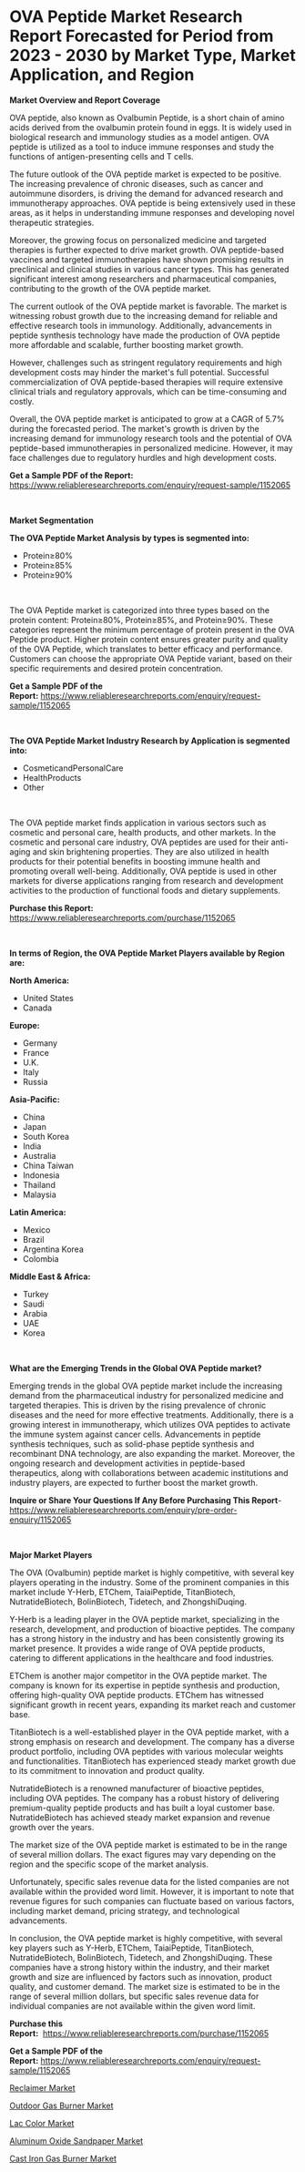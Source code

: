 <p><h1>OVA Peptide Market Research Report Forecasted for Period from 2023 -  2030 by Market Type, Market Application, and Region</h1></p><p><strong>Market Overview and Report Coverage</strong></p>
<p><p>OVA peptide, also known as Ovalbumin Peptide, is a short chain of amino acids derived from the ovalbumin protein found in eggs. It is widely used in biological research and immunology studies as a model antigen. OVA peptide is utilized as a tool to induce immune responses and study the functions of antigen-presenting cells and T cells.</p><p>The future outlook of the OVA peptide market is expected to be positive. The increasing prevalence of chronic diseases, such as cancer and autoimmune disorders, is driving the demand for advanced research and immunotherapy approaches. OVA peptide is being extensively used in these areas, as it helps in understanding immune responses and developing novel therapeutic strategies.</p><p>Moreover, the growing focus on personalized medicine and targeted therapies is further expected to drive market growth. OVA peptide-based vaccines and targeted immunotherapies have shown promising results in preclinical and clinical studies in various cancer types. This has generated significant interest among researchers and pharmaceutical companies, contributing to the growth of the OVA peptide market.</p><p>The current outlook of the OVA peptide market is favorable. The market is witnessing robust growth due to the increasing demand for reliable and effective research tools in immunology. Additionally, advancements in peptide synthesis technology have made the production of OVA peptide more affordable and scalable, further boosting market growth.</p><p>However, challenges such as stringent regulatory requirements and high development costs may hinder the market's full potential. Successful commercialization of OVA peptide-based therapies will require extensive clinical trials and regulatory approvals, which can be time-consuming and costly.</p><p>Overall, the OVA peptide market is anticipated to grow at a CAGR of 5.7% during the forecasted period. The market's growth is driven by the increasing demand for immunology research tools and the potential of OVA peptide-based immunotherapies in personalized medicine. However, it may face challenges due to regulatory hurdles and high development costs.</p></p>
<p><strong>Get a Sample PDF of the Report:</strong> <a href="https://www.reliableresearchreports.com/enquiry/request-sample/1152065">https://www.reliableresearchreports.com/enquiry/request-sample/1152065</a></p>
<p>&nbsp;</p>
<p><strong>Market Segmentation</strong></p>
<p><strong>The OVA Peptide Market Analysis by types is segmented into:</strong></p>
<p><ul><li>Protein≥80%</li><li>Protein≥85%</li><li>Protein≥90%</li></ul></p>
<p>&nbsp;</p>
<p><p>The OVA Peptide market is categorized into three types based on the protein content: Protein≥80%, Protein≥85%, and Protein≥90%. These categories represent the minimum percentage of protein present in the OVA Peptide product. Higher protein content ensures greater purity and quality of the OVA Peptide, which translates to better efficacy and performance. Customers can choose the appropriate OVA Peptide variant, based on their specific requirements and desired protein concentration.</p></p>
<p><strong>Get a Sample PDF of the Report:</strong>&nbsp;<a href="https://www.reliableresearchreports.com/enquiry/request-sample/1152065">https://www.reliableresearchreports.com/enquiry/request-sample/1152065</a></p>
<p>&nbsp;</p>
<p><strong>The OVA Peptide Market Industry Research by Application is segmented into:</strong></p>
<p><ul><li>CosmeticandPersonalCare</li><li>HealthProducts</li><li>Other</li></ul></p>
<p>&nbsp;</p>
<p><p>The OVA peptide market finds application in various sectors such as cosmetic and personal care, health products, and other markets. In the cosmetic and personal care industry, OVA peptides are used for their anti-aging and skin brightening properties. They are also utilized in health products for their potential benefits in boosting immune health and promoting overall well-being. Additionally, OVA peptide is used in other markets for diverse applications ranging from research and development activities to the production of functional foods and dietary supplements.</p></p>
<p><strong>Purchase this Report:</strong>&nbsp; <a href="https://www.reliableresearchreports.com/purchase/1152065">https://www.reliableresearchreports.com/purchase/1152065</a></p>
<p>&nbsp;</p>
<p><strong>In terms of Region, the OVA Peptide Market Players available by Region are:</strong></p>
<p>
    <p> <strong> North America: </strong>
        <ul>
            <li>United States</li>
            <li>Canada</li>
        </ul>
        </p> 
    <p> <strong> Europe: </strong>
        <ul>
            <li>Germany</li>
            <li>France</li>
            <li>U.K.</li>
            <li>Italy</li>
            <li>Russia</li>
        </ul>
        </p> 
    <p> <strong> Asia-Pacific: </strong>
        <ul>
            <li>China</li>
            <li>Japan</li>
            <li>South Korea</li>
            <li>India</li>
            <li>Australia</li>
            <li>China Taiwan</li>
            <li>Indonesia</li>
            <li>Thailand</li>
            <li>Malaysia</li>
        </ul>
        </p> 
    <p> <strong> Latin America: </strong>
        <ul>
            <li>Mexico</li>
            <li>Brazil</li>
            <li>Argentina Korea</li>
            <li>Colombia</li>
        </ul>
        </p> 
    <p> <strong> Middle East & Africa: </strong>
        <ul>
            <li>Turkey</li>
            <li>Saudi</li>
            <li>Arabia</li>
            <li>UAE</li>
            <li>Korea</li>
        </ul>
    </p>
    </p>
<p>&nbsp;</p>
<p><strong>What are the Emerging Trends in the Global OVA Peptide market?</strong></p>
<p><p>Emerging trends in the global OVA peptide market include the increasing demand from the pharmaceutical industry for personalized medicine and targeted therapies. This is driven by the rising prevalence of chronic diseases and the need for more effective treatments. Additionally, there is a growing interest in immunotherapy, which utilizes OVA peptides to activate the immune system against cancer cells. Advancements in peptide synthesis techniques, such as solid-phase peptide synthesis and recombinant DNA technology, are also expanding the market. Moreover, the ongoing research and development activities in peptide-based therapeutics, along with collaborations between academic institutions and industry players, are expected to further boost the market growth.</p></p>
<p><strong>Inquire or Share Your Questions If Any Before Purchasing This Report</strong>- <a href="https://www.reliableresearchreports.com/enquiry/pre-order-enquiry/1152065">https://www.reliableresearchreports.com/enquiry/pre-order-enquiry/1152065</a></p>
<p>&nbsp;</p>
<p><strong>Major Market Players</strong></p>
<p><p>The OVA (Ovalbumin) peptide market is highly competitive, with several key players operating in the industry. Some of the prominent companies in this market include Y-Herb, ETChem, TaiaiPeptide, TitanBiotech, NutratideBiotech, BolinBiotech, Tidetech, and ZhongshiDuqing.</p><p>Y-Herb is a leading player in the OVA peptide market, specializing in the research, development, and production of bioactive peptides. The company has a strong history in the industry and has been consistently growing its market presence. It provides a wide range of OVA peptide products, catering to different applications in the healthcare and food industries.</p><p>ETChem is another major competitor in the OVA peptide market. The company is known for its expertise in peptide synthesis and production, offering high-quality OVA peptide products. ETChem has witnessed significant growth in recent years, expanding its market reach and customer base.</p><p>TitanBiotech is a well-established player in the OVA peptide market, with a strong emphasis on research and development. The company has a diverse product portfolio, including OVA peptides with various molecular weights and functionalities. TitanBiotech has experienced steady market growth due to its commitment to innovation and product quality.</p><p>NutratideBiotech is a renowned manufacturer of bioactive peptides, including OVA peptides. The company has a robust history of delivering premium-quality peptide products and has built a loyal customer base. NutratideBiotech has achieved steady market expansion and revenue growth over the years.</p><p>The market size of the OVA peptide market is estimated to be in the range of several million dollars. The exact figures may vary depending on the region and the specific scope of the market analysis.</p><p>Unfortunately, specific sales revenue data for the listed companies are not available within the provided word limit. However, it is important to note that revenue figures for such companies can fluctuate based on various factors, including market demand, pricing strategy, and technological advancements.</p><p>In conclusion, the OVA peptide market is highly competitive, with several key players such as Y-Herb, ETChem, TaiaiPeptide, TitanBiotech, NutratideBiotech, BolinBiotech, Tidetech, and ZhongshiDuqing. These companies have a strong history within the industry, and their market growth and size are influenced by factors such as innovation, product quality, and customer demand. The market size is estimated to be in the range of several million dollars, but specific sales revenue data for individual companies are not available within the given word limit.</p></p>
<p><strong>Purchase this Report:</strong>&nbsp;&nbsp;<a href="https://www.reliableresearchreports.com/purchase/1152065">https://www.reliableresearchreports.com/purchase/1152065</a></p>
<p></p>
<p><strong>Get a Sample PDF of the Report:</strong>&nbsp;<a href="https://www.reliableresearchreports.com/enquiry/request-sample/1152065">https://www.reliableresearchreports.com/enquiry/request-sample/1152065</a></p>
<p><p><a href="https://medium.com/@alaynagrant2023/reclaimer-market-furnishes-information-on-market-share-market-trends-and-market-growth-6feb44955dec">Reclaimer Market</a></p><p><a href="https://medium.com/@germanbraun1929/outdoor-gas-burner-market-size-cagr-trends-2024-2030-d49ed7a321a4">Outdoor Gas Burner Market</a></p><p><a href="https://github.com/GroverBarry/Market-Research-Report-List-2/blob/main/lac-color-market.md">Lac Color Market</a></p><p><a href="https://github.com/RickHolmes3/Market-Research-Report-List-2/blob/main/aluminum-oxide-sandpaper-market.md">Aluminum Oxide Sandpaper Market</a></p><p><a href="https://medium.com/@jailynpurdy1934/cast-iron-gas-burner-market-the-key-to-successful-business-strategy-forecast-till-2030-8d45dd7c4599">Cast Iron Gas Burner Market</a></p></p>